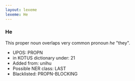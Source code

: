```yaml
---
layout: lexeme
lexeme: He
---
```


###  He

This proper noun overlaps very common pronoun *he* "they".
* UPOS:  PROPN
* in KOTUS dictionary under:  21
* Added from:  unihu
* Possible NER class:  LAST
* Blacklisted:  PROPN-BLOCKING


